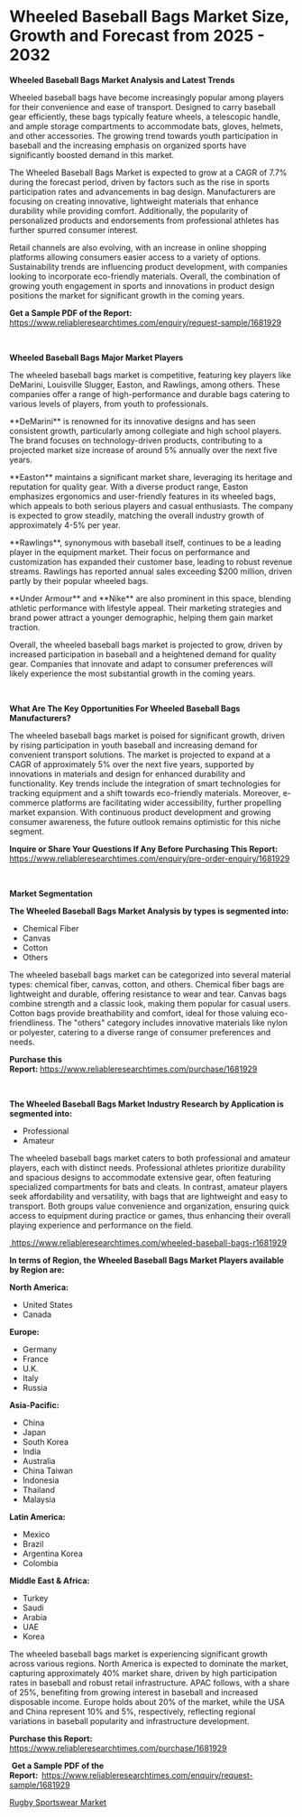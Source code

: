 <p><h1>Wheeled Baseball Bags Market Size, Growth and Forecast from 2025 - 2032</h1></p><p><strong>Wheeled Baseball Bags Market Analysis and Latest Trends</strong></p>
<p><p>Wheeled baseball bags have become increasingly popular among players for their convenience and ease of transport. Designed to carry baseball gear efficiently, these bags typically feature wheels, a telescopic handle, and ample storage compartments to accommodate bats, gloves, helmets, and other accessories. The growing trend towards youth participation in baseball and the increasing emphasis on organized sports have significantly boosted demand in this market.</p><p>The Wheeled Baseball Bags Market is expected to grow at a CAGR of 7.7% during the forecast period, driven by factors such as the rise in sports participation rates and advancements in bag design. Manufacturers are focusing on creating innovative, lightweight materials that enhance durability while providing comfort. Additionally, the popularity of personalized products and endorsements from professional athletes has further spurred consumer interest.</p><p>Retail channels are also evolving, with an increase in online shopping platforms allowing consumers easier access to a variety of options. Sustainability trends are influencing product development, with companies looking to incorporate eco-friendly materials. Overall, the combination of growing youth engagement in sports and innovations in product design positions the market for significant growth in the coming years.</p></p>
<p><strong>Get a Sample PDF of the Report:&nbsp;</strong> <a href="https://www.reliableresearchtimes.com/enquiry/request-sample/1681929?utm_campaign=2771&utm_medium=2&utm_source=Github&utm_content=ia&utm_term=05042025&utm_id=wheeled-baseball-bags">https://www.reliableresearchtimes.com/enquiry/request-sample/1681929</a></p>
<p>&nbsp;</p>
<p><strong>Wheeled Baseball Bags Major Market Players</strong></p>
<p><p>The wheeled baseball bags market is competitive, featuring key players like DeMarini, Louisville Slugger, Easton, and Rawlings, among others. These companies offer a range of high-performance and durable bags catering to various levels of players, from youth to professionals.</p><p>**DeMarini** is renowned for its innovative designs and has seen consistent growth, particularly among collegiate and high school players. The brand focuses on technology-driven products, contributing to a projected market size increase of around 5% annually over the next five years.</p><p>**Easton** maintains a significant market share, leveraging its heritage and reputation for quality gear. With a diverse product range, Easton emphasizes ergonomics and user-friendly features in its wheeled bags, which appeals to both serious players and casual enthusiasts. The company is expected to grow steadily, matching the overall industry growth of approximately 4-5% per year.</p><p>**Rawlings**, synonymous with baseball itself, continues to be a leading player in the equipment market. Their focus on performance and customization has expanded their customer base, leading to robust revenue streams. Rawlings has reported annual sales exceeding $200 million, driven partly by their popular wheeled bags.</p><p>**Under Armour** and **Nike** are also prominent in this space, blending athletic performance with lifestyle appeal. Their marketing strategies and brand power attract a younger demographic, helping them gain market traction.</p><p>Overall, the wheeled baseball bags market is projected to grow, driven by increased participation in baseball and a heightened demand for quality gear. Companies that innovate and adapt to consumer preferences will likely experience the most substantial growth in the coming years.</p></p>
<p>&nbsp;</p>
<p><strong>What Are The Key Opportunities For Wheeled Baseball Bags Manufacturers?</strong></p>
<p><p>The wheeled baseball bags market is poised for significant growth, driven by rising participation in youth baseball and increasing demand for convenient transport solutions. The market is projected to expand at a CAGR of approximately 5% over the next five years, supported by innovations in materials and design for enhanced durability and functionality. Key trends include the integration of smart technologies for tracking equipment and a shift towards eco-friendly materials. Moreover, e-commerce platforms are facilitating wider accessibility, further propelling market expansion. With continuous product development and growing consumer awareness, the future outlook remains optimistic for this niche segment.</p></p>
<p><strong>Inquire or Share Your Questions If Any Before Purchasing This Report:</strong> <a href="https://www.reliableresearchtimes.com/enquiry/pre-order-enquiry/1681929?utm_campaign=2771&utm_medium=2&utm_source=Github&utm_content=ia&utm_term=05042025&utm_id=wheeled-baseball-bags">https://www.reliableresearchtimes.com/enquiry/pre-order-enquiry/1681929</a></p>
<p>&nbsp;</p>
<p><strong>Market Segmentation</strong></p>
<p><strong>The Wheeled Baseball Bags Market Analysis by types is segmented into:</strong></p>
<p><ul><li>Chemical Fiber</li><li>Canvas</li><li>Cotton</li><li>Others</li></ul></p>
<p><p>The wheeled baseball bags market can be categorized into several material types: chemical fiber, canvas, cotton, and others. Chemical fiber bags are lightweight and durable, offering resistance to wear and tear. Canvas bags combine strength and a classic look, making them popular for casual users. Cotton bags provide breathability and comfort, ideal for those valuing eco-friendliness. The "others" category includes innovative materials like nylon or polyester, catering to a diverse range of consumer preferences and needs.</p></p>
<p><strong>Purchase this Report:&nbsp;</strong><a href="https://www.reliableresearchtimes.com/purchase/1681929?utm_campaign=2771&utm_medium=2&utm_source=Github&utm_content=ia&utm_term=05042025&utm_id=wheeled-baseball-bags">https://www.reliableresearchtimes.com/purchase/1681929</a></p>
<p>&nbsp;</p>
<p><strong>The Wheeled Baseball Bags Market Industry Research by Application is segmented into:</strong></p>
<p><ul><li>Professional</li><li>Amateur</li></ul></p>
<p><p>The wheeled baseball bags market caters to both professional and amateur players, each with distinct needs. Professional athletes prioritize durability and spacious designs to accommodate extensive gear, often featuring specialized compartments for bats and cleats. In contrast, amateur players seek affordability and versatility, with bags that are lightweight and easy to transport. Both groups value convenience and organization, ensuring quick access to equipment during practice or games, thus enhancing their overall playing experience and performance on the field.</p></p>
<p><a href="https://www.reliableresearchtimes.com/wheeled-baseball-bags-r1681929?utm_campaign=2771&utm_medium=2&utm_source=Github&utm_content=ia&utm_term=05042025&utm_id=wheeled-baseball-bags">&nbsp;https://www.reliableresearchtimes.com/wheeled-baseball-bags-r1681929</a></p>
<p><strong>In terms of Region, the Wheeled Baseball Bags Market Players available by Region are:</strong></p>
<p>
    <p> <strong> North America: </strong>
        <ul>
            <li>United States</li>
            <li>Canada</li>
        </ul>
        </p> 
    <p> <strong> Europe: </strong>
        <ul>
            <li>Germany</li>
            <li>France</li>
            <li>U.K.</li>
            <li>Italy</li>
            <li>Russia</li>
        </ul>
        </p> 
    <p> <strong> Asia-Pacific: </strong>
        <ul>
            <li>China</li>
            <li>Japan</li>
            <li>South Korea</li>
            <li>India</li>
            <li>Australia</li>
            <li>China Taiwan</li>
            <li>Indonesia</li>
            <li>Thailand</li>
            <li>Malaysia</li>
        </ul>
        </p> 
    <p> <strong> Latin America: </strong>
        <ul>
            <li>Mexico</li>
            <li>Brazil</li>
            <li>Argentina Korea</li>
            <li>Colombia</li>
        </ul>
        </p> 
    <p> <strong> Middle East & Africa: </strong>
        <ul>
            <li>Turkey</li>
            <li>Saudi</li>
            <li>Arabia</li>
            <li>UAE</li>
            <li>Korea</li>
        </ul>
    </p>
    </p>
<p><p>The wheeled baseball bags market is experiencing significant growth across various regions. North America is expected to dominate the market, capturing approximately 40% market share, driven by high participation rates in baseball and robust retail infrastructure. APAC follows, with a share of 25%, benefiting from growing interest in baseball and increased disposable income. Europe holds about 20% of the market, while the USA and China represent 10% and 5%, respectively, reflecting regional variations in baseball popularity and infrastructure development.</p></p>
<p><strong>Purchase this Report: </strong><a href="https://www.reliableresearchtimes.com/purchase/1681929?utm_campaign=2771&utm_medium=2&utm_source=Github&utm_content=ia&utm_term=05042025&utm_id=wheeled-baseball-bags">https://www.reliableresearchtimes.com/purchase/1681929</a></p>
<p>&nbsp;<strong>Get a Sample PDF of the Report:&nbsp;&nbsp;</strong><a href="https://www.reliableresearchtimes.com/enquiry/request-sample/1681929?utm_campaign=2771&utm_medium=2&utm_source=Github&utm_content=ia&utm_term=05042025&utm_id=wheeled-baseball-bags">https://www.reliableresearchtimes.com/enquiry/request-sample/1681929</a></p>
<p><strong></strong></p>
<p><p><a href="https://github.com/tszkintruca/Market-Research-Report-List-1/blob/main/rugby-sportswear-market.md?utm_campaign=2771&utm_medium=2&utm_source=Github&utm_content=ia&utm_term=05042025&utm_id=wheeled-baseball-bags">Rugby Sportswear Market</a></p></p>